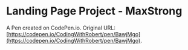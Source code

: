 # Landing Page Project - MaxStrong

A Pen created on CodePen.io. Original URL: [https://codepen.io/CodingWithRobert/pen/BawjMgo](https://codepen.io/CodingWithRobert/pen/BawjMgo).


